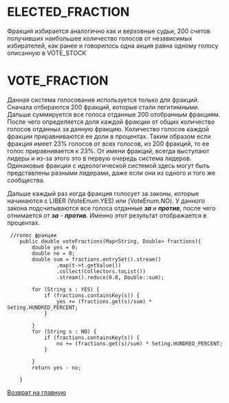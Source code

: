# ELECTED_FRACTION
Фракция избирается аналогично как и верховные судьи, 200 счетов получивших наибольшее количество голосов
от независимых избирателей, как ранее и говорилось одна акция равна одному голосу описанную
в VOTE_STOCK

# VOTE_FRACTION 
Данная система голосования используется только для фракций.
Сначала отбираются 200 фракций, которые стали легитимными.
Дальше суммируется все голоса отданные 200 отобранным фракциям.
После чего определяется доля каждой фракции от общих количество 
голосов отданных за данную фракцию.
Количество голосов каждой фракции приравниваются ее доли в процентах.
Таким образом если фракция имеет 23% голосов от всех голосов, из
200 фракций, то ее голос приравнивается к 23%.
От имени фракций, всегда выступают лидеры и из-за этого это 
в первую очередь система лидеров. Одинаковые фракции с идеологической 
системой здесь могут быть представлены разными лидерами, даже 
если они из одного и того же сообщества.

Дальше каждый раз когда фракция голосует за законы,
которые начинаются с LIBER (VoteEnum.YES) или (VoteEnum.NO).
У данного закона подсчитываются все голоса отданные ***за***
и ***против***, после чего отнимается от ***за*** - ***против***.
Именно этот результат отображается в процентах.

````
 //голос фракции
    public double voteFractions(Map<String, Double> fractions){
        double yes = 0;
        double no = 0;
        double sum = fractions.entrySet().stream()
                .map(t->t.getValue())
                .collect(Collectors.toList())
                .stream().reduce(0.0, Double::sum);

        for (String s : YES) {
            if (fractions.containsKey(s)) {
                yes += (fractions.get(s)/sum) * Seting.HUNDRED_PERCENT;
            }

        }
        for (String s : NO) {
            if (fractions.containsKey(s)) {
                no += (fractions.get(s)/sum) * Seting.HUNDRED_PERCENT;
            }

        }
        return yes - no;

    }

````

[Возврат на главную](../documentation/documentationRus.md)